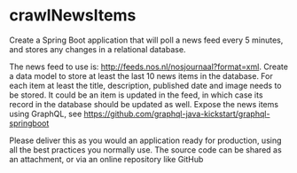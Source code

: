 # crawlNewsItems
Create a Spring Boot application that will poll a news feed every 5 minutes, and stores any changes in a
relational database.

The news feed to use is: http://feeds.nos.nl/nosjournaal?format=xml. Create a data model to store at
least the last 10 news items in the database. For each item at least the title, description, published date
and image needs to be stored. It could be an item is updated in the feed, in which case its record in the
database should be updated as well. Expose the news items using GraphQL, see
https://github.com/graphql-java-kickstart/graphql-springboot

Please deliver this as you would an application ready for production, using all the best practices you
normally use. The source code can be shared as an attachment, or via an online repository like GitHub
